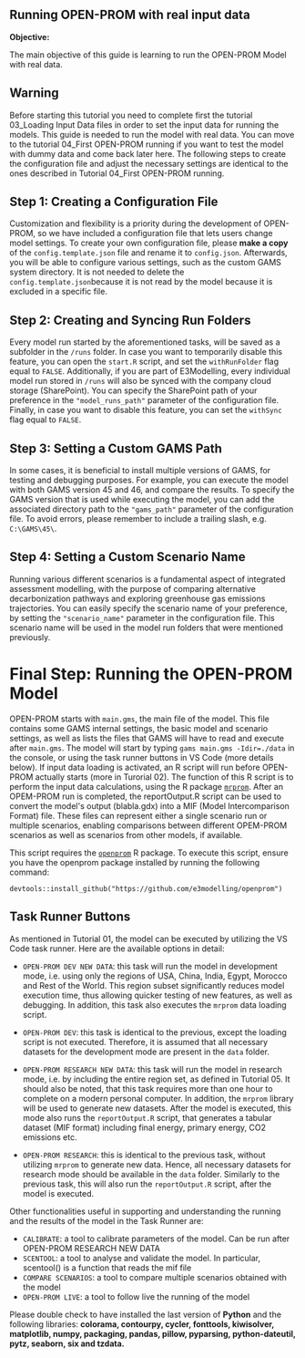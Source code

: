 ## Running OPEN-PROM with real input data

**Objective:** 

The main objective of this guide is learning to run the OPEN-PROM Model with real data.

## Warning
Before starting this tutorial you need to complete first the tutorial 03_Loading Input Data files in order to set the input data for running the models. This guide is needed to run the model with real data. 
You can move to the tutorial 04_First OPEN-PROM running if you want to test the model with dummy data and come back later here. The following steps to create the configuration file and adjust the necessary settings are identical to the ones described in Tutorial 04_First OPEN-PROM running.

## Step 1: Creating a Configuration File
Customization and flexibility is a priority during the development of OPEN-PROM, so we have included a configuration file that lets users change model settings. To create your own configuration file, please **make a copy** of the `config.template.json` file and rename it to `config.json`. Afterwards, you will be able to configure various settings, such as the custom GAMS system directory. It is not needed to delete the `config.template.json`because it is not read by the model because it is excluded in a specific file.

## Step 2: Creating and Syncing Run Folders
Every model run started by the aforementioned tasks, will be saved as a subfolder in the `/runs` folder. In case you want to temporarily disable this feature, you can open the `start.R` script, and set the `withRunFolder` flag equal to `FALSE`. Additionally, if you are part of E3Modelling, every individual model run stored in `/runs` will also be synced with the company cloud storage (SharePoint). You can specify the SharePoint path of your preference in the `"model_runs_path"` parameter of the configuration file. Finally, in case you want to disable this feature, you can set the `withSync` flag equal to `FALSE`.

## Step 3: Setting a Custom GAMS Path
In some cases, it is beneficial to install multiple versions of GAMS, for testing and debugging purposes. For example, you can execute the model with both GAMS version 45 and 46, and compare the results. To specify the GAMS version that is used while executing the model, you can add the associated directory path to the `"gams_path"` parameter of the configuration file. To avoid errors, please remember to include a trailing slash, e.g. `C:\GAMS\45\`.

## Step 4: Setting a Custom Scenario Name
Running various different scenarios is a fundamental aspect of integrated assessment modelling, with the purpose of comparing alternative decarbonization pathways and exploring greenhouse gas emissions trajectories. You can easily specify the scenario name of your preference, by setting the `"scenario_name"` parameter in the configuration file. This scenario name will be used in the model run folders that were mentioned previously.

# Final Step: Running the OPEN-PROM Model
OPEN-PROM starts with  `main.gms`, the main file of the model. This file contains some GAMS internal settings, the basic model and scenario settings, as well as lists the files that GAMS will have to read and execute after `main.gms`. The model will start by typing `gams main.gms -Idir=./data` in the console, or using the task runner buttons in VS Code (more details below). If input data loading is activated, an R script will run before OPEN-PROM actually starts (more in Turorial 02). The function of this R script is to perform the input data calculations, using the R package [`mrprom`](https://github.com/e3modelling/mrprom). After an OPEM-PROM run is completed, the reportOutput.R script can be used to convert the model's output (blabla.gdx) into a MIF (Model Intercomparison Format) file. These files can represent either a single scenario run or multiple scenarios, enabling comparisons between different OPEM-PROM scenarios as well as scenarios from other models, if available.

This script requires the [`openprom`](https://github.com/e3modelling/openprom) R package. To execute this script, ensure you have the openprom package installed by running the following command:

```
devtools::install_github("https://github.com/e3modelling/openprom")
```

## Task Runner Buttons
As mentioned in Tutorial 01, the model can be executed by utilizing the VS Code task runner. Here are the available options in detail:

* `OPEN-PROM DEV NEW DATA`: 
this task will run the model in development mode, i.e. using only the regions of USA, China, India, Egypt, Morocco and Rest of the World. This region subset significantly reduces model execution time, thus allowing quicker testing of new features, as well as debugging. In addition, this task also executes the `mrprom` data loading script.

* `OPEN-PROM DEV`: this task is identical to the previous, except the loading script is not executed. Therefore, it is assumed that all necessary datasets for the development mode are present in the `data` folder.

* `OPEN-PROM RESEARCH NEW DATA`: this task will run the model in research mode, i.e. by including the entire region set, as defined in Tutorial 05. It should also be noted, that this task requires more than one hour to complete on a modern personal computer. In addition, the `mrprom` library will be used to generate new datasets. After the model is executed, this mode also runs the `reportOutput.R` script, that generates a tabular dataset (MIF format) including final energy, primary energy, CO2 emissions etc. 

* `OPEN-PROM RESEARCH`: this is identical to the previous task, without utilizing `mrprom` to generate new data. Hence, all necessary datasets for research mode should be available in the `data` folder. Similarly to the previous task, this will also run the `reportOutput.R` script, after the model is executed.

Other functionalities useful in supporting and understanding the running and the results of the model in the Task Runner are:

* `CALIBRATE`: a tool to calibrate parameters of the model. Can be run after OPEN-PROM RESEARCH NEW DATA
* `SCENTOOL`: a tool to analyse and validate the model. In particular, scentool() is a function that reads the mif file
* `COMPARE SCENARIOS`: a tool to compare multiple scenarios obtained with the model
* `OPEN-PROM LIVE`: a tool to follow live the running of the model

 Please double check to have installed the last version of **Python** and the following libraries: **colorama, contourpy, cycler, fonttools, kiwisolver, matplotlib, numpy, packaging, pandas, pillow, pyparsing, python-dateutil, pytz, seaborn, six and tzdata.**


